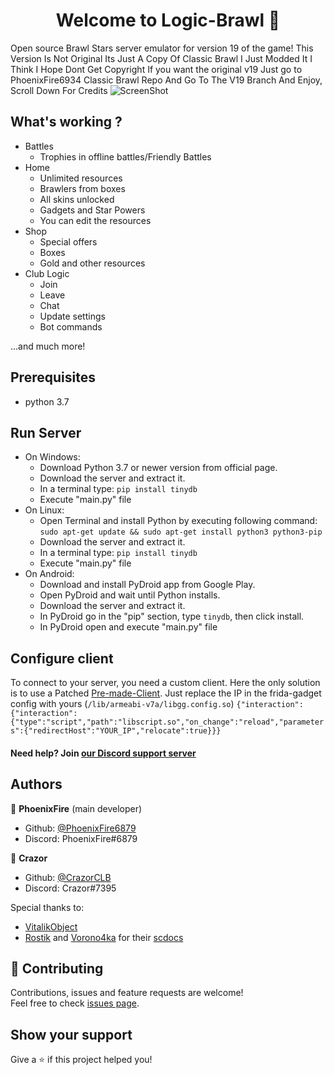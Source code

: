 <h1 align="center">Welcome to Logic-Brawl 👋</h1>

Open source Brawl Stars server emulator for version 19 of the game!
This Version Is Not Original Its Just A Copy Of Classic Brawl
I Just Modded It I Think I Hope Dont Get Copyright If you want the original v19 Just go to PhoenixFire6934 Classic Brawl Repo And Go To The V19 Branch And Enjoy, Scroll Down For Credits
![ScreenShot](https://cdn.discordapp.com/attachments/1193175114703962134/1204731323298877450/Screenshot_20240207_071156.jpg?ex=65d5cc7a&is=65c3577a&hm=fd3aa92ea4d7ef0bf0e51cdc3a5df038db2aaf2d21a06bfa3fdd2538a3fcb67b&) 


## What's working ?
- Battles
  - Trophies in offline battles/Friendly Battles
- Home
  - Unlimited resources
  - Brawlers from boxes  
  - All skins unlocked
  - Gadgets and Star Powers
  - You can edit the resources
- Shop
  - Special offers
  - Boxes
  - Gold and other resources 
- Club Logic
  - Join
  - Leave
  - Chat
  - Update settings
  - Bot commands

...and much more!


## Prerequisites

- python 3.7




## Run Server
- On Windows:
    - Download Python 3.7 or newer version from official page.
    - Download the server and extract it.
    - In a terminal type: ```pip install tinydb```
    - Execute "main.py" file
- On Linux:
    - Open Terminal and install Python by executing following command:
    ```sudo apt-get update && sudo apt-get install python3 python3-pip```
    - Download the server and extract it.
    - In a terminal type: ```pip install tinydb```
    - Execute "main.py" file
- On Android:
    - Download and install PyDroid app from Google Play.
    - Open PyDroid and wait until Python installs.
    - Download the server and extract it.
    - In PyDroid go in the "pip" section, type ```tinydb```, then click install.
    - In PyDroid open and execute "main.py" file


## Configure client
To connect to your server, you need a custom client. Here the only solution is to use a Patched [Pre-made-Client](https://mega.nz/file/IYVizRrK#fW2wVBtukWV9wlZHQhrdR1GbDworP2ay1wCLYq5VFbg). Just replace the IP in the frida-gadget config with yours (```/lib/armeabi-v7a/libgg.config.so```) ```{"interaction":{"interaction":{"type":"script","path":"libscript.so","on_change":"reload","parameters":{"redirectHost":"YOUR_IP","relocate":true}}}```







#### Need help? Join [our Discord support server](https://discord.gg/2t4QXyuSKW)




## Authors

👤 **PhoenixFire** (main developer)

* Github: [@PhoenixFire6879](https://github.com/PhoenixFire6879)
* Discord: PhoenixFire#6879

👤 **Crazor**

* Github: [@CrazorCLB](https://github.com/CrazorCLB)
* Discord: Crazor#7395

Special thanks to:
- [VitalikObject](https://github.com/VitalikObject)
- [Rostik](https://github.com/RostikDevv) and [Vorono4ka](https://github.com/Vorono4ka) for their [scdocs](https://github.com/RostikDevv/scdocs)


## 🤝 Contributing

Contributions, issues and feature requests are welcome!<br />Feel free to check [issues page](https://github.com/PhoenixFire6879/Classic-Brawl/issues).

## Show your support

Give a ⭐️ if this project helped you!
